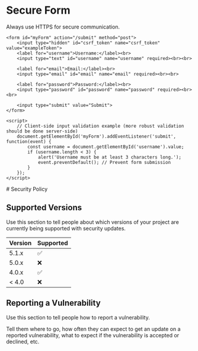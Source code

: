 <!DOCTYPE html>
<html lang="en">
<head>
    <meta charset="UTF-8">
    <meta name="viewport" content="width=device-width, initial-scale=1.0">
    <title>Secure Form</title>
    <meta http-equiv="Content-Security-Policy" content="default-src 'self'; script-src 'self'; style-src 'self'">
</head>
<body>
    <h1>Secure Form</h1>
    <p>Always use HTTPS for secure communication.</p>

    <form id="myForm" action="/submit" method="post">
        <input type="hidden" id="csrf_token" name="csrf_token" value="exampleToken">
        <label for="username">Username:</label><br>
        <input type="text" id="username" name="username" required><br><br>

        <label for="email">Email:</label><br>
        <input type="email" id="email" name="email" required><br><br>

        <label for="password">Password:</label><br>
        <input type="password" id="password" name="password" required><br><br>

        <input type="submit" value="Submit">
    </form>

    <script>
        // Client-side input validation example (more robust validation should be done server-side)
        document.getElementById('myForm').addEventListener('submit', function(event) {
            const username = document.getElementById('username').value;
            if (username.length < 3) {
                alert('Username must be at least 3 characters long.');
                event.preventDefault(); // Prevent form submission
            }
        });
    </script>
</body>
</html>
# Security Policy

## Supported Versions

Use this section to tell people about which versions of your project are
currently being supported with security updates.

| Version | Supported          |
| ------- | ------------------ |
| 5.1.x   | :white_check_mark: |
| 5.0.x   | :x:                |
| 4.0.x   | :white_check_mark: |
| < 4.0   | :x:                |

## Reporting a Vulnerability

Use this section to tell people how to report a vulnerability.

Tell them where to go, how often they can expect to get an update on a
reported vulnerability, what to expect if the vulnerability is accepted or
declined, etc.
